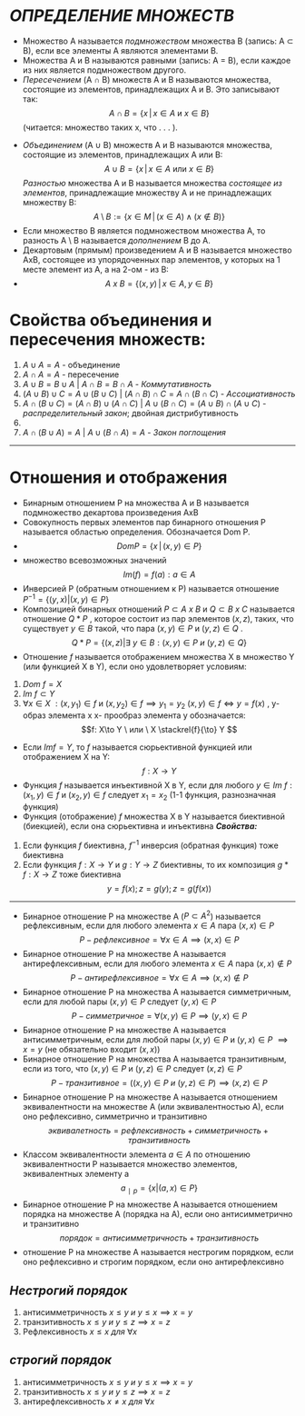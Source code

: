 # ***ОПРЕДЕЛЕНИЕ МНОЖЕСТВ***
-  Множество A называется *подмножеством* множества B 
  (запись: A ⊂ B), если все элементы A являются элементами B.
  - Множества A и B называются равными (запись: A = B), если каждое из них является подмножеством другого.
  - *Пересечением* (A ∩ B) множеств A и B называются множества, состоящие из элементов, принадлежащих  A и B. Это записывают так:
  $$A \cap B = \{ x \, | \, x \in A \text{ и } x \in B \}
$$
(читается: множество таких x, что . . . ).
* *Объединением* (A ∪ B) множеств A и B называются множества, состоящие из элементов, принадлежащих  A или B:
$$A ∪ B = \{ x \, | \, x \in A \text{ или } x \in B \}$$
*Разностью* множества A и B называется множества *состоящее из элементов*, принадлежащие множеству A и не принадлежащих множеству B:
$$A \setminus B := \{ x \in M \,|\, (x \in A) \land (x \notin B) \}$$
* Если множество B является подмножеством множества A, то  разность A \\ B называется *дополнением* B до A.
* Декартовым (прямым) произведением А и В называется множество АхВ, состоящее из упорядоченных пар элементов, у которых на 1 месте элемент из А, а на 2-ом - из В:
* $$A \ x \ B = \{ (x , y) \,|\, x \in A , y \in B \}$$

# Свойства объединения и пересечения множеств:
1) $A \cup A = A$ - объединение
2) $A \cap A = A$ - пересечение
3) $A \cup B = B \cup A$ | $A \cap B = B \cap A$ - *Коммутативность*
4) $(A \cup B) \cup C = A \cup (B \cup C)$ | $(A \cap B) \cap C = A \cap (B \cap C)$ - *Ассоциативность*
5) $A \cap ( B \cup C) = (A \cap B) \cup (A \cap C)$ | $A \cup (B \cap C) = (A \cup B) \cap (A \cup C)$ - *распределительный закон*; двойная дистрибутивность
6) 
7) $A \cap (B \cup A) = A$ | $A \cup (B \cap A) = A$ - *Закон поглощения*


_____________________________________________________________
# Отношения и отображения
* Бинарным отношением P на множества A и B называется подмножество декартова произведения AxB
* Совокупность первых элементов пар бинарного отношения P называется областью определения. Обозначается Dom P.
* $$DomP = \{ x \,|\, (x , y) \in P \}$$
* множество всевозможных значений $$Im(f) = {f(a) : a \in A} $$
* Инверсией P (обратным отношением к P) называется отношение $P^{-1}=\{(y,x)|(x,y) \in P \}$ 
* Композицией бинарных отношений $P \subset A \ x \ B$ и $Q\subset B \ x \ C$   называется отношение $Q*P$ , которое состоит из пар элементов $(x, z)$, таких, что существует $y\in B$ такой, что пара $(x,y) \in P$  и  $(y,z) \in Q$ . $$Q*P = \{(x,z)|\exists \ y \in B : (x,y)\in P \ и \ (y,z)\in Q\}$$
* Отношение $f$ называется отображением множества X в множество Y (или функцией X в Y), если оно удовлетворяет условиям:
1) $Dom \ f=X$ 
2) $Im \ f\subset Y$ 
3) $\forall x\in X \ : (x, y_1)\in f$ и $(x,y_2)\in f \implies y_1 =y_2$ 
	$(x,y)\in f \iff y= f(x)$ , y-образ элемента x
						  x- прообраз элемента y
обозначается:$$f: X\to Y \ или \ X \stackrel{f}{\to} Y $$
* Если $Im f=Y$, то $f$ называется сюрьективной функцией или отображением X на Y:$$f: X\to Y$$
* Функция $f$ называется инъективной X в Y, если для любого $y \in Im \ f:(x_1, y)\in f$ и $(x_2,y)\in f$ следует $x_1 =x_2$ (1-1 функция, разнозначная функция)
* Функция (отображение) $f$ множества X в Y называется биективной (биекцией), если она сюрьективна и инъективна
***Свойства:***
1) Если функция $f$ биективна, $f^{-1}$ инверсия (обратная функция) тоже биективна
2) Если функция $f:X\longrightarrow Y$ и $g:Y\longrightarrow Z$ биективны, то их композиция $g*f:X \longrightarrow Z$ тоже биективна $$y=f(x);z=g(y);z=g(f(x))$$

_____________________________________________________________
* Бинарное отношение P на множестве A ($P \subset A^2$) называется рефлексивным, если для любого элемента $x \in A$ пара $(x,x) \in P$ $$P-рефлексивное=\forall x \in A \implies (x,x)\in P$$
*  Бинарное отношение P на множестве A называется антирефлексивным, если для любого элемента $x \in A$ пара $(x,x) \notin P$ $$P-антирефлексивное=\forall x \in A \implies (x,x)\notin P$$
* Бинарное отношение P на множества A называется симметричным, если для любой пары $(x,y) \in P$ следует $(y,x) \in P$  $$P-симметричное=\forall (x,y) \in P \implies (y,x)\in P$$
* Бинарное отношение P на множестве A называется антисимметричным, если для любой пары $(x,y) \in P$ и $(y,x) \in P$  $\implies x=y$ (не обязательно входит $(x,x)$)
* Бинарное отношение P на множества A называется транзитивным, если из того, что $(x,y)\in P$ и $(y,z)\in P$ следует $(x,z)\in P$ $$P-транзитивное = ((x,y)\in P \ и \ (y,z)\in P )\implies (x,z)\in P$$
* Бинарное отношение P на множестве A называется отношением эквивалентности на множестве A (или эквивалентностью A), если оно рефлексивно, симметрично и транзитивно $$эквивалетность = рефлексивность + симметричность + транзитивность$$
* Классом эквивалентности элемента $a \in A$ по отношению эквивалентности P называется множество элементов, эквивалентных элементу a $${a\ _{\mid}{\ _p}} = \{ x|(a,x)\in P\}$$
* Бинарное отношение P на множестве A называется отношением порядка на множестве A (порядка на A), если оно антисимметрично и транзитивно $$порядок = антисимметричность + транзитивность$$
*  отношение P на множестве A называется нестрогим порядком, если оно рефлексивно и строгим порядком, если оно антирефлексивно 
## ***Нестрогий порядок***
1) антисимметричность $x \leq y \ и \ y \leq x \implies x=y$
2) транзитивность $x \leq y \ и \ y \leq z \implies x=z$
3) Рефлексивность $x \leq x \ для \ \forall x$
## ***строгий порядок***
1) антисимметричность $x \leq y \ и \ y \leq x \implies x=y$
2) транзитивность $x \leq y \ и \ y \leq z \implies x=z$
3) антирефлексивность $x \neq x \ для \ \forall x$
